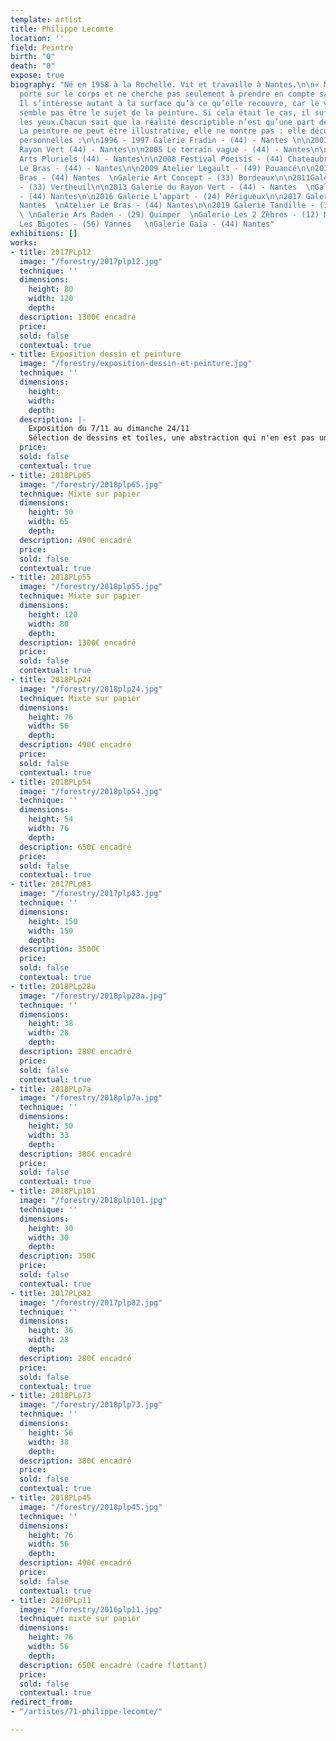 ```yaml
---
template: artist
title: Philippe Lecomte
location: ''
field: Peintre
birth: "0"
death: "0"
expose: true
biography: "Né en 1958 à la Rochelle. Vit et travaille à Nantes.\n\n« Mon travail
  porte sur le corps et ne cherche pas seulement à prendre en compte sa représentation.
  Il s’intéresse autant à la surface qu’à ce qu’elle recouvre, car le visible ne lui
  semble pas être le sujet de la peinture. Si cela était le cas, il suffirait d’ouvrir
  les yeux.Chacun sait que la réalité descriptible n’est qu’une part de la réalité.
  La peinture ne peut être illustrative, elle ne montre pas : elle découvre. »\n\nExpositions
  personnelles :\n\n1996 - 1997 Galerie Fradin - (44) - Nantes \n\n2003 Galerie du
  Rayon Vert (44) - Nantes\n\n2005 Le terrain vague - (44) - Nantes\n\n2007 Galerie
  Arts Pluriels (44) - Nantes\n\n2008 Festival Poeisis - (44) Chateaubriant   \nAtelier
  Le Bras - (44) - Nantes\n\n2009 Atelier Legault - (49) Pouancé\n\n2010 Atelier Le
  Bras - (44) Nantes  \nGalerie Art Concept - (33) Bordeaux\n\n2011Galerie Tandille
  - (33) Vertheuil\n\n2013 Galerie du Rayon Vert - (44) - Nantes  \nGalerie Anti Reflets
  - (44) Nantes\n\n2016 Galerie L’appart - (24) Périgueux\n\n2017 Galerie Gaïa - (44)
  Nantes  \nAtelier Le Bras - (44) Nantes\n\n2019 Galerie Tandille - (33) Vertheuil
  \ \nGalerie Ars Raden - (29) Quimper  \nGalerie Les 2 Zèbres - (12) Monnes  \nGalerie
  Les Bigotes - (56) Vannes   \nGalerie Gaïa - (44) Nantes"
exhibitions: []
works:
- title: 2017PLp12
  image: "/forestry/2017plp12.jpg"
  technique: ''
  dimensions:
    height: 80
    width: 120
    depth: 
  description: 1300€ encadré
  price: 
  sold: false
  contextual: true
- title: Exposition dessin et peinture
  image: "/forestry/exposition-dessin-et-peinture.jpg"
  technique: ''
  dimensions:
    height: 
    width: 
    depth: 
  description: |-
    Exposition du 7/11 au dimanche 24/11
    Sélection de dessins et toiles, une abstraction qui n'en est pas une, la seule condition pour le savoir est de prendre son temps devant chacune et de se laisser faire et faire confiance à son instinct. La couleur fera le reste.
  price: 
  sold: false
  contextual: true
- title: 2018PLp65
  image: "/forestry/2018plp65.jpg"
  technique: Mixte sur papier
  dimensions:
    height: 50
    width: 65
    depth: 
  description: 490€ encadré
  price: 
  sold: false
  contextual: true
- title: 2018PLp55
  image: "/forestry/2018plp55.jpg"
  technique: Mixte sur papier
  dimensions:
    height: 120
    width: 80
    depth: 
  description: 1300€ encadré
  price: 
  sold: false
  contextual: true
- title: 2018PLp24
  image: "/forestry/2018plp24.jpg"
  technique: Mixte sur papier
  dimensions:
    height: 76
    width: 56
    depth: 
  description: 490€ encadré
  price: 
  sold: false
  contextual: true
- title: 2018PLp54
  image: "/forestry/2018plp54.jpg"
  technique: ''
  dimensions:
    height: 54
    width: 76
    depth: 
  description: 650€ encadré
  price: 
  sold: false
  contextual: true
- title: 2017PLp83
  image: "/forestry/2017plp83.jpg"
  technique: ''
  dimensions:
    height: 150
    width: 150
    depth: 
  description: 3500€
  price: 
  sold: false
  contextual: true
- title: 2018PLp28a
  image: "/forestry/2018plp28a.jpg"
  technique: ''
  dimensions:
    height: 38
    width: 28
    depth: 
  description: 280€ encadré
  price: 
  sold: false
  contextual: true
- title: 2018PLp7a
  image: "/forestry/2018plp7a.jpg"
  technique: ''
  dimensions:
    height: 50
    width: 33
    depth: 
  description: 380€ encadré
  price: 
  sold: false
  contextual: true
- title: 2018PLp101
  image: "/forestry/2018plp101.jpg"
  technique: ''
  dimensions:
    height: 30
    width: 30
    depth: 
  description: 350€
  price: 
  sold: false
  contextual: true
- title: 2017PLp82
  image: "/forestry/2017plp82.jpg"
  technique: ''
  dimensions:
    height: 36
    width: 28
    depth: 
  description: 280€ encadré
  price: 
  sold: false
  contextual: true
- title: 2018PLp73
  image: "/forestry/2018plp73.jpg"
  technique: ''
  dimensions:
    height: 56
    width: 38
    depth: 
  description: 380€ encadré
  price: 
  sold: false
  contextual: true
- title: 2018PLp45
  image: "/forestry/2018plp45.jpg"
  technique: ''
  dimensions:
    height: 76
    width: 56
    depth: 
  description: 490€ encadré
  price: 
  sold: false
  contextual: true
- title: 2016PLp11
  image: "/forestry/2016plp11.jpg"
  technique: mixte sur papier
  dimensions:
    height: 76
    width: 56
    depth: 
  description: 650€ encadré (cadre flottant)
  price: 
  sold: false
  contextual: true
redirect_from:
- "/artistes/71-philippe-lecomte/"

---
```

